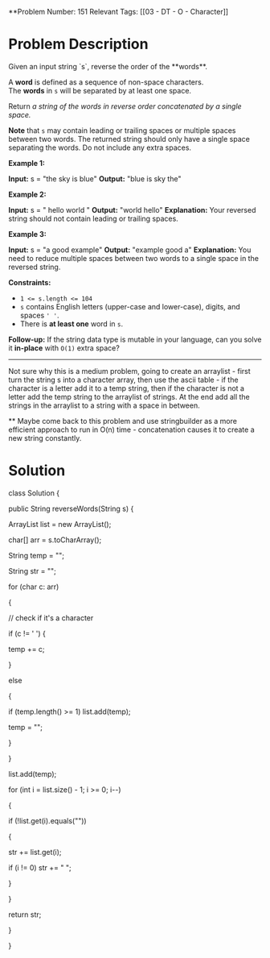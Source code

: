 
**Problem Number: 151
Relevant Tags: [[03 - DT - O - Character]]
<h1> Problem Description </h1>
Given an input string `s`, reverse the order of the **words**.

A **word** is defined as a sequence of non-space characters. The **words** in `s` will be separated by at least one space.

Return _a string of the words in reverse order concatenated by a single space._

**Note** that `s` may contain leading or trailing spaces or multiple spaces between two words. The returned string should only have a single space separating the words. Do not include any extra spaces.

**Example 1:**

**Input:** s = "the sky is blue"
**Output:** "blue is sky the"

**Example 2:**

**Input:** s = "  hello world  "
**Output:** "world hello"
**Explanation:** Your reversed string should not contain leading or trailing spaces.

**Example 3:**

**Input:** s = "a good   example"
**Output:** "example good a"
**Explanation:** You need to reduce multiple spaces between two words to a single space in the reversed string.

**Constraints:**

- `1 <= s.length <= 104`
- `s` contains English letters (upper-case and lower-case), digits, and spaces `' '`.
- There is **at least one** word in `s`.

**Follow-up:** If the string data type is mutable in your language, can you solve it **in-place** with `O(1)` extra space?

-----
Not sure why this is a medium problem, going to create an arraylist - first turn the string s into a character array, then use the ascii table - if the character is a letter add it to a temp string, then if the character is not a letter add the temp string to the arraylist of strings. At the end add all the strings in the arraylist to a string with a space in between.

** Maybe come back to this problem and use stringbuilder as a more efficient approach to run in O(n) time - concatenation causes it to create a new string constantly.

<h1> Solution </h1>
class Solution {

public String reverseWords(String s) {

ArrayList<String> list = new ArrayList<String>();

char[] arr = s.toCharArray();

String temp = "";

String str = "";

for (char c: arr)

{

// check if it's a character

if (c != ' ') {

temp += c;

}

else

{

if (temp.length() >= 1) list.add(temp);

temp = "";

}

}

list.add(temp);

for (int i = list.size() - 1; i >= 0; i--)

{

if (!list.get(i).equals(""))

{

str += list.get(i);

if (i != 0) str += " ";

}

}

return str;

}

}